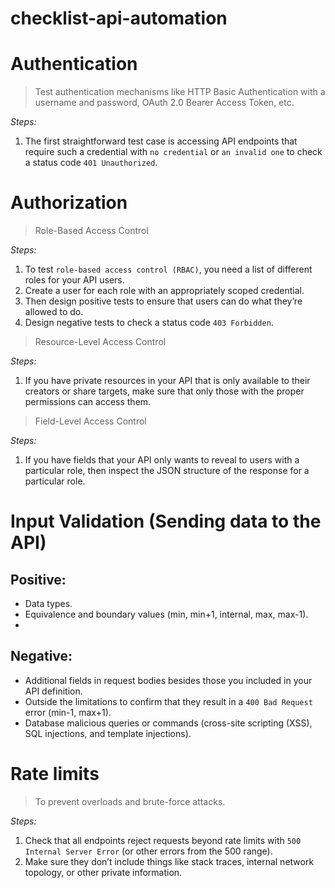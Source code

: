 # checklist-api-automation

# Authentication

> Test authentication mechanisms like HTTP Basic Authentication with a username and password, OAuth 2.0 Bearer Access Token, etc.

*Steps:*
1. The first straightforward test case is accessing API endpoints that require such a credential with `no credential` or `an invalid one` to check a status code `401 Unauthorized`.

# Authorization

> Role-Based Access Control

*Steps:*
1. To test `role-based access control (RBAC)`, you need a list of different roles for your API users.
2. Create a user for each role with an appropriately scoped credential.
3. Then design positive tests to ensure that users can do what they’re allowed to do.
4. Design negative tests to check a status code `403 Forbidden`.

> Resource-Level Access Control

*Steps:*
1. If you have private resources in your API that is only available to their creators or share targets, make sure that only those with the proper permissions can access them.

> Field-Level Access Control

*Steps:*
1. If you have fields that your API only wants to reveal to users with a particular role, then inspect the JSON structure of the response for a particular role.

# Input Validation (Sending data to the API)

## Positive:
- Data types.
- Equivalence and boundary values (min, min+1, internal, max, max-1).
- 

## Negative:
- Additional fields in request bodies besides those you included in your API definition.
- Outside the limitations to confirm that they result in a `400 Bad Request` error (min-1, max+1).
- Database malicious queries or commands (cross-site scripting (XSS), SQL injections, and template injections).

# Rate limits
> To prevent overloads and brute-force attacks.

*Steps:*
1. Check that all endpoints reject requests beyond rate limits with `500 Internal Server Error` (or other errors from the 500 range).
2. Make sure they don’t include things like stack traces, internal network topology, or other private information.
